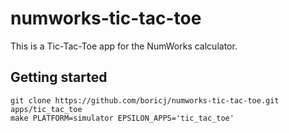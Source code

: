 # numworks-tic-tac-toe

This is a Tic-Tac-Toe app for the NumWorks calculator.

## Getting started

```
git clone https://github.com/boricj/numworks-tic-tac-toe.git apps/tic_tac_toe
make PLATFORM=simulator EPSILON_APPS='tic_tac_toe'
```
